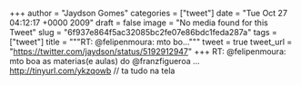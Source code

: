 
+++
author = "Jaydson Gomes"
categories = ["tweet"]
date = "Tue Oct 27 04:12:17 +0000 2009"
draft = false
image = "No media found for this Tweet"
slug = "6f937e864f5ac32085bc2fe07e86bdc1feda287a"
tags = ["tweet"]
title = """RT: @felipenmoura: mto bo..."""
tweet = true
tweet_url = "https://twitter.com/jaydson/status/5192912947"
+++
RT: @felipenmoura: mto boa as materias(e aulas) do @franzfigueroa ... http://tinyurl.com/ykzqowb // ta tudo na tela
